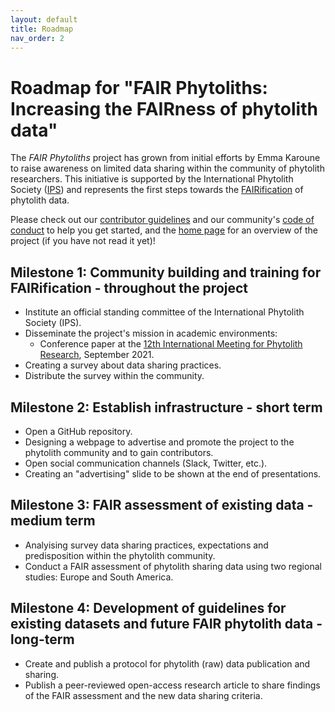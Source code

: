 ```yaml
---
layout: default
title: Roadmap
nav_order: 2
---
```


# Roadmap for "FAIR Phytoliths: Increasing the FAIRness of phytolith data"

The *FAIR Phytoliths* project has grown from initial efforts by Emma Karoune to raise awareness on limited data sharing within the community of phytolith researchers. This initiative is supported by the International Phytolith Society ([IPS](https://phytoliths.org/)) and represents the first steps towards the [FAIRification](https://www.go-fair.org/fair-principles/) of phytolith data.

Please check out our [contributor guidelines](https://open-phytoliths.github.io//FAIR-phytoliths/CONTRIBUTING.html) and our community's [code of conduct](https://open-phytoliths.github.io/FAIR-phytoliths/CODE_OF_CONDUCT.html) to help you get started, and the [home page](https://open-phytoliths.github.io/FAIR-phytoliths/) for an overview of the project (if you have not read it yet)!


## Milestone 1: Community building and training for FAIRification - throughout the project
* Institute an official standing committee of the International Phytolith Society (IPS).
* Disseminate the project's mission in academic environments:
  *  Conference paper at the [12th International Meeting for Phytolith Research](https://www.12impr.uni-kiel.de/en?set_language=en), September 2021.
* Creating a survey about data sharing practices.
* Distribute the survey within the community.

## Milestone 2: Establish infrastructure - short term
* Open a GitHub repository.
* Designing a webpage to advertise and promote the project to the phytolith community and to gain contributors.
* Open social communication channels (Slack, Twitter, etc.).
* Creating an "advertising" slide to be shown at the end of presentations.

## Milestone 3: FAIR assessment of existing data - medium term
* Analyising survey data sharing practices, expectations and predisposition within the phytolith community.
* Conduct a FAIR assessment of phytolith sharing data using two regional studies: Europe and South America.

## Milestone 4: Development of guidelines for existing datasets and future FAIR phytolith data - long-term
* Create and publish a protocol for phytolith (raw) data publication and sharing.
* Publish a peer-reviewed open-access research article to share findings of the FAIR assessment and the new data sharing criteria.
